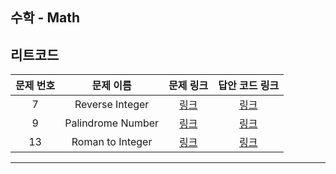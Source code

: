 ## 수학 - Math


리트코드
----------
| 문제 번호 |       문제 이름       | 문제 링크 | 답안 코드 링크 |
|:-----:|:-----------------:|:---:|:----------------:|
|   7   |  Reverse Integer  | [링크](https://leetcode.com/problems/reverse-integer/description/) | [링크](https://github.com/nicky-day/CodingTest/blob/main/src/main/java/org/example/math/leetcode/001-Reverse_Integer.kt) |
|   9   | Palindrome Number | [링크](https://leetcode.com/problems/palindrome-number/description/) | [링크](https://github.com/nicky-day/CodingTest/blob/main/src/main/java/org/example/math/leetcode/002-Palindrome_Number.kt) |
|  13   | Roman to Integer  | [링크](https://leetcode.com/problems/roman-to-integer/description/) | [링크](https://github.com/nicky-day/CodingTest/blob/main/src/main/java/org/example/math/leetcode/003-Roman_to_Integer.kt) |
----------
